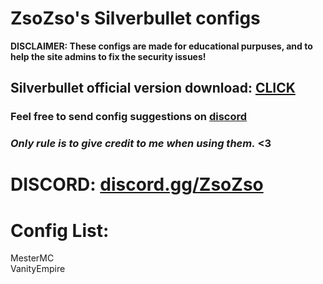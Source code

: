 # ZsoZso's Silverbullet configs
**DISCLAIMER: These configs are made for educational purpuses, and to help the site admins to fix the security issues!**  
## Silverbullet official version download: [CLICK](https://github.com/mohamm4dx/SilverBullet/releases/download/1.1.2/SilverBullet.v1.1.2.rar)  
### Feel free to send config suggestions on [discord](https://discord.gg/ZsoZso)
### ***Only rule is to give credit to me when using them.*** <3
# DISCORD: [discord.gg/ZsoZso](https://discord.gg/ZsoZso)
# Config List:
MesterMC  
VanityEmpire  
